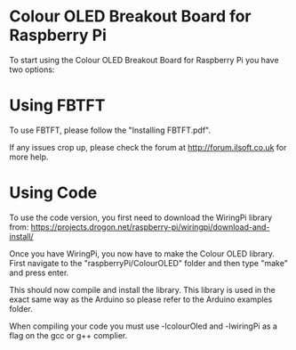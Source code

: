 Colour OLED Breakout Board for Raspberry Pi
=======================
To start using the Colour OLED Breakout Board for Raspberry Pi you have two options:

Using FBTFT
=======================
To use FBTFT, please follow the "Installing FBTFT.pdf".

If any issues crop up, please check the forum at http://forum.ilsoft.co.uk for more help.

Using Code
=======================
To use the code version, you first need to download the WiringPi library from: https://projects.drogon.net/raspberry-pi/wiringpi/download-and-install/

Once you have WiringPi, you now have to make the Colour OLED library. First navigate to the "raspberryPi/ColourOLED" folder and then type "make" and press enter.

This should now compile and install the library. This library is used in the exact same way as the Arduino so please refer to the Arduino examples folder.

When compiling your code you must use -lcolourOled and -lwiringPi as a flag on the gcc or g++ complier.